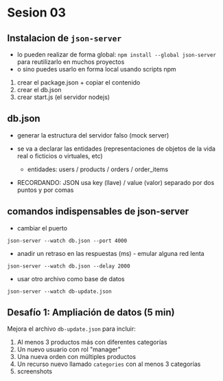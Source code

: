 # Sesion 03

## Instalacion de `json-server`

- lo pueden realizar de forma global: `npm install --global json-server` para reutilizarlo en muchos proyectos
- o sino puedes usarlo en forma local usando scripts npm

1. crear el package.json + copiar el contenido
2. crear el db.json
3. crear start.js (el servidor nodejs)

## db.json

- generar la estructura del servidor falso (mock server)
- se va a declarar las entidades (representaciones de objetos de la vida real o ficticios o virtuales, etc)
  - entidades: users / products /  orders / order_items

- RECORDANDO: JSON usa key (llave) / value (valor) separado por dos puntos y por comas

## comandos indispensables de json-server

- cambiar el puerto

```shell
json-server --watch db.json --port 4000
```

- anadir un retraso en las respuestas (ms) - emular alguna red lenta

```shell
json-server --watch db.json --delay 2000
```

- usar otro archivo como base de datos

```shell
json-server --watch db-update.json
```

## Desafío 1: Ampliación de datos (5 min)

Mejora el archivo `db-update.json` para incluir:

1. Al menos 3 productos más con diferentes categorías
2. Un nuevo usuario con rol "manager"
3. Una nueva orden con múltiples productos
4. Un recurso nuevo llamado `categories` con al menos 3 categorías
5. screenshots

